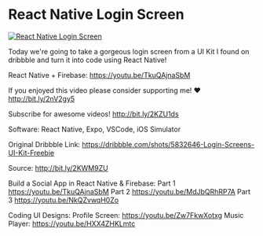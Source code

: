 # React Native Login Screen

[![React Native Login Screen](http://img.youtube.com/vi/RraXs4K4kvk/0.jpg)](http://www.youtube.com/watch?v=RraXs4K4kvk "React Native Login Screen")

Today we're going to take a gorgeous login screen from a UI Kit I found on dribbble and turn it into code using React Native!

React Native + Firebase: https://youtu.be/TkuQAjnaSbM

If you enjoyed this video please consider supporting me! ❤️ http://bit.ly/2nV2gy5

Subscribe for awesome videos! http://bit.ly/2KZU1ds

Software: React Native, Expo, VSCode, iOS Simulator

Original Dribbble Link: https://dribbble.com/shots/5832646-Login-Screens-UI-Kit-Freebie

Source: http://bit.ly/2KWM9ZU

Build a Social App in React Native & Firebase:
Part 1 https://youtu.be/TkuQAjnaSbM
Part 2 https://youtu.be/MdJbQRhRP7A
Part 3 https://youtu.be/NkQZvwqH0Zo

Coding UI Designs:
Profile Screen: https://youtu.be/Zw7FkwXotxg
Music Player: https://youtu.be/HXX4ZHKLmtc
